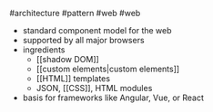 #architecture #pattern #web #web 

- standard component model for the web
- supported by all major browsers
- ingredients
	- [[shadow DOM]]
	- [[custom elements|custom elements]]
	- [[HTML]] templates
	- JSON, [[CSS]], HTML modules
- basis for frameworks like Angular, Vue, or React